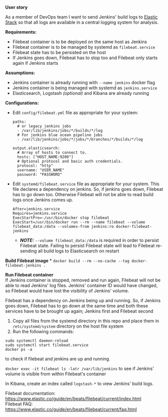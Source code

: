 **User story**

As a member of DevOps team I want to send Jenkins' build logs to [Elastic Stack](https://www.elastic.co/products) so that all logs are available in a central logging system for analysis.

**Requirements:**
- Filebeat container is to be deployed on the same host as Jenkins
- Filebeat container is to be managed by systemd as `filebeat.service`
- Filebeat state has to be persisted on the host
- If Jenkins goes down, Filebeat has to stop too and Filebeat only starts again if Jenkins starts

**Assumptions:**
- Jenkins container is already running with `--name jenkins` docker flag
- Jenkins container is being managed with systemd as `jenkins.service`
- Elasticsearch, Logstash _(optional)_ and Kibana are already running

**Configurations:**
- Edit `config/filebeat.yml` file as appropriate for your system:
    ```
    paths:
      # or legacy jenkins jobs
      - /var/lib/jenkins/jobs/*/builds/*/log
      # For jenkins blue ocean pipeline jobs
      - /var/lib/jenkins/jobs/*/jobs/*/branches/*/builds/*/log

    output.elasticsearch:
      # Array of hosts to connect to.
      hosts: ["HOST_NAME:9200"]
      # Optional protocol and basic auth credentials.
      protocol: "http"
      username: "USER_NAME"
      password: "PASSWORD"
    ```
- Edit `systemd/filebeat.service` file as appropriate for your system. This file declares a dependency on jenkins. So, if jenkins goes down, Filebeat has to go down too. Otherwise Filebeat will not be able to read build logs once Jenkins comes up.

  ```
  After=jenkins.service
  Requires=jenkins.service
  ExecStartPre=-/usr/bin/docker stop filebeat
  ExecStart=/usr/bin/docker run --rm --name filebeat --volume filebeat_data:/data --volumes-from jenkins:ro docker-filebeat-jenkins
  ```
    - **_NOTE:_** `--volume filebeat_data:/data` is required in order to persist Filebeat state. Failing to persist Filebeat state will lead to Filebeat re-sending all build logs to Elasticsearch on restart

**Build Filebeat image**
*
    ```
    docker build --rm --no-cache --tag docker-filebeat-jenkins .
    ```


**Run Filebeat container**<br>
If Jenkins container is stopped, removed and run again, Filebeat will not be able to read Jenkins' log files. Jenkins' container ID would have changed, so Filebeat would have lost the visibility of Jenkins' volume.

Filebeat has a dependency on Jenkins being up and running. So, if Jenkins goes down, Filebeat has to go down at the same
time and both these services have to be brought up again; Jenkins first and Filebeat second
1. Copy all files from the systemd directory in this repo and place them in `/etc/systemd/system` directory on the host
file system
2. Run the following commands: <br>
 ```sudo systemctl enable $(pwd)/systemd/filebeat.service
 sudo systemctl daemon-reload
 sudo systemctl start filebeat.service
 docker ps -a
 ```
 to check if filebeat and jenkins are up and running.

  `docker exec -it filebeat ls -latr /var/lib/jenkins` to see if Jenkins' volume is visible from within Filebeat's
  container

In Kibana, create an index called `logstash-*` to view Jenkins' build logs.

Filebeat documentation: https://www.elastic.co/guide/en/beats/filebeat/current/index.html<br>
Filebeat FAQ: https://www.elastic.co/guide/en/beats/filebeat/current/faq.html

